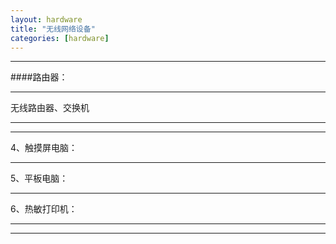 ```yaml
---
layout: hardware
title: "无线网络设备"
categories: [hardware]
---
```

<hr/>
####路由器：
<hr/>
无线路由器、交换机
<hr/>

<hr/>
4、触摸屏电脑：
<hr/>
5、平板电脑：
<hr/>
6、热敏打印机：
<hr/>

<hr/>


